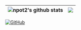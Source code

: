 | <img align="center" src="https://github-readme-stats.vercel.app/api?username=npot2&show_icons=true&include_all_commits=true&theme=buefy&hide_border=true" alt="npot2's github stats" /> | <img align="center" src="https://github-readme-stats.vercel.app/api/top-langs/?username=npot2&layout=compact&theme=buefy&hide_border=true" /> |
| ----- | ----- |

[![GitHub](https://img.shields.io/github/followers/npot2?style=social)](https://github.com/npot2)
